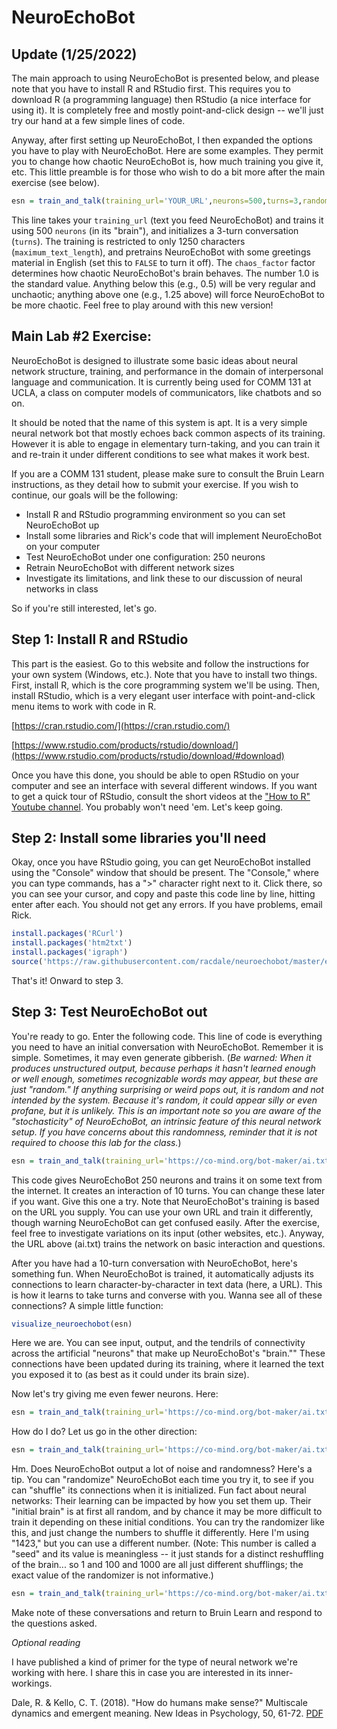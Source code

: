 # NeuroEchoBot

## Update (1/25/2022)

The main approach to using NeuroEchoBot is presented below, and please note that you have to install R and RStudio first. This requires you to download R (a programming language) then RStudio (a nice interface for using it). It is completely free and mostly point-and-click design -- we'll just try our hand at a few simple lines of code.

Anyway, after first setting up NeuroEchoBot, I then expanded the options you have to play with NeuroEchoBot. Here are some examples. They permit you to change how chaotic NeuroEchoBot is, how much training you give it, etc. This little preamble is for those who wish to do a bit more after the main exercise (see below).

```r
esn = train_and_talk(training_url='YOUR_URL',neurons=500,turns=3,randomizer=123,maximum_text_length=1250,chaos_factor=1.25,pretrain=TRUE)
```

This line takes your `training_url` (text you feed NeuroEchoBot) and trains it using 500 `neurons` (in its "brain"), and initializes a 3-turn conversation (`turns`). The training is restricted to only 1250 characters (`maximum_text_length`), and pretrains NeuroEchoBot with some greetings material in English (set this to `FALSE` to turn it off). The `chaos_factor` factor determines how chaotic NeuroEchoBot's brain behaves. The number 1.0 is the standard value. Anything below this (e.g., 0.5) will be very regular and unchaotic; anything above one (e.g., 1.25 above) will force NeuroEchoBot to be more chaotic. Feel free to play around with this new version!

## Main Lab #2 Exercise:

NeuroEchoBot is designed to illustrate some basic ideas about neural network structure, training, and performance in the domain of interpersonal language and communication. It is currently being used for COMM 131 at UCLA, a class on computer models of communicators, like chatbots and so on.

It should be noted that the name of this system is apt. It is a very simple neural network bot that mostly echoes back common aspects of its training. However it is able to engage in elementary turn-taking, and you can train it and re-train it under different conditions to see what makes it work best.

If you are a COMM 131 student, please make sure to consult the Bruin Learn instructions, as they detail how to submit your exercise. If you wish to continue, our goals will be the following:

* Install R and RStudio programming environment so you can set NeuroEchoBot up
* Install some libraries and Rick's code that will implement NeuroEchoBot on your computer
* Test NeuroEchoBot under one configuration: 250 neurons
* Retrain NeuroEchoBot with different network sizes
* Investigate its limitations, and link these to our discussion of neural networks in class

So if you're still interested, let's go.

## Step 1: Install R and RStudio

This part is the easiest. Go to this website and follow the instructions for your own system (Windows, etc.). Note that you have to install two things. First, install R, which is the core programming system we'll be using. Then, install RStudio, which is a very elegant user interface with point-and-click menu items to work with code in R.

[https://cran.rstudio.com/](https://cran.rstudio.com/)

[https://www.rstudio.com/products/rstudio/download/](https://www.rstudio.com/products/rstudio/download/#download)

Once you have this done, you should be able to open RStudio on your computer and see an interface with several different windows. If you want to get a quick tour of RStudio, consult the short videos at the ["How to R" Youtube channel](https://www.youtube.com/channel/UCAeWj0GhZ94wuvOIYu1XVrg). You probably won't need 'em. Let's keep going.

## Step 2: Install some libraries you'll need

Okay, once you have RStudio going, you can get NeuroEchoBot installed using the "Console" window that should be present. The "Console," where you can type commands, has a ">" character right next to it. Click there, so you can see your cursor, and copy and paste this code line by line, hitting enter after each. You should not get any errors. If you have problems, email Rick.

```r
install.packages('RCurl')
install.packages('htm2txt')
install.packages('igraph')
source('https://raw.githubusercontent.com/racdale/neuroechobot/master/esn_functions.R')
```

That's it! Onward to step 3.

## Step 3: Test NeuroEchoBot out

You're ready to go. Enter the following code. This line of code is everything you need to have an initial conversation with NeuroEchoBot. Remember it is simple. Sometimes, it may even generate gibberish. (*Be warned: When it produces unstructured output, because perhaps it hasn't learned enough or well enough, sometimes recognizable words may appear, but these are just "random." If anything surprising or weird pops out, it is random and not intended by the system. Because it's random, it could appear silly or even profane, but it is unlikely. This is an important note so you are aware of the "stochasticity" of NeuroEchoBot, an intrinsic feature of this neural network setup. If you have concerns about this randomness, reminder that it is not required to choose this lab for the class.*) 

```r
esn = train_and_talk(training_url='https://co-mind.org/bot-maker/ai.txt',neurons=250,turns=10)
```

This code gives NeuroEchoBot 250 neurons and trains it on some text from the internet. It creates an interaction of 10 turns. You can change these later if you want. Give this one a try. Note that NeuroEchoBot's training is based on the URL you supply. You can use your own URL and train it differently, though warning NeuroEchoBot can get confused easily. After the exercise, feel free to investigate variations on its input (other websites, etc.). Anyway, the URL above (ai.txt) trains the network on basic interaction and questions.

After you have had a 10-turn conversation with NeuroEchoBot, here's something fun. When NeuroEchoBot is trained, it automatically adjusts its connections to learn character-by-character in text data (here, a URL). This is how it learns to take turns and converse with you. Wanna see all of these connections? A simple little function:

```r
visualize_neuroechobot(esn)
```

Here we are. You can see input, output, and the tendrils of connectivity across the artificial "neurons" that make up NeuroEchoBot's "brain."" These connections have been updated during its training, where it learned the text you exposed it to (as best as it could under its brain size).

Now let's try giving me even fewer neurons. Here:

```r
esn = train_and_talk(training_url='https://co-mind.org/bot-maker/ai.txt',neurons=50,turns=10)
```

How do I do? Let us go in the other direction:

```r
esn = train_and_talk(training_url='https://co-mind.org/bot-maker/ai.txt',neurons=500,turns=10)
```

Hm. Does NeuroEchoBot output a lot of noise and randomness? Here's a tip. You can "randomize" NeuroEchoBot each time you try it, to see if you can "shuffle" its connections when it is initialized. Fun fact about neural networks: Their learning can be impacted by how you set them up. Their "initial brain" is at first all random, and by chance it may be more difficult to train it depending on these initial conditions. You can try the randomizer like this, and just change the numbers to shuffle it differently. Here I'm using "1423," but you can use a different number. (Note: This number is called a "seed" and its value is meaningless -- it just stands for a distinct reshuffling of the brain... so 1 and 100 and 1000 are all just different shufflings; the exact value of the randomizer is not informative.)

```r
esn = train_and_talk(training_url='https://co-mind.org/bot-maker/ai.txt',neurons=500,turns=10,randomizer=1423)
```

Make note of these conversations and return to Bruin Learn and respond to the questions asked.

*Optional reading*

I have published a kind of primer for the type of neural network we're working with here. I share this in case you are interested in its inner-workings.

Dale, R. & Kello, C. T. (2018). "How do humans make sense?" Multiscale dynamics and emergent meaning. New Ideas in Psychology, 50, 61-72. [PDF](https://co-mind.org/rdmaterials/php.cv/pdfs/article/dale_kello_newideas.pdf)




